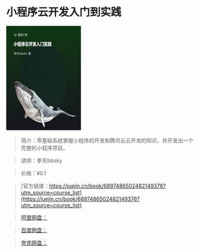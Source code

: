 # 小程序云开发入门到实践

![img](../../assets/c069869b9387447090bb2e8c5bcee5c6~tplv-k3u1fbpfcp-no-mark_280_280_200_280.png)

> 简介：零基础系统掌握小程序的开发和腾讯云云开发的知识，并开发出一个完整的小程序项目。

> 讲师：李东bbsky

> 价格：¥0.1

> [官方链接：https://juejin.cn/book/6897486502482149376?utm_source=course_list](https://juejin.cn/book/6897486502482149376?utm_source=course_list)

> [阿里网盘：]()

> [百度网盘：]()

> [夸克网盘：]()
